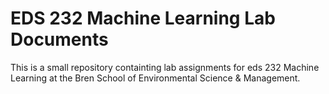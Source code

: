 # EDS 232 Machine Learning Lab Documents

This is a small repository containting lab assignments for eds 232 Machine Learning at the Bren School of Environmental Science & Management.
